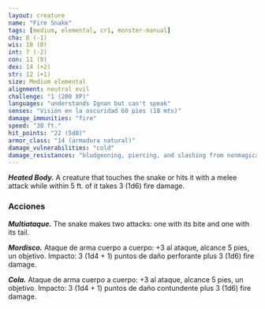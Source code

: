 ```yaml
---
layout: creature
name: "Fire Snake"
tags: [medium, elemental, cr1, monster-manual]
cha: 8 (-1)
wis: 10 (0)
int: 7 (-2)
con: 11 (0)
dex: 14 (+2)
str: 12 (+1)
size: Medium elemental
alignment: neutral evil
challenge: "1 (200 XP)"
languages: "understands Ignan but can't speak"
senses: "Visión en la oscuridad 60 pies (18 mts)"
damage_immunities: "fire"
speed: "30 ft."
hit_points: "22 (5d8)"
armor_class: "14 (armadura natural)"
damage_vulnerabilities: "cold"
damage_resistances: "bludgeoning, piercing, and slashing from nonmagical weapons"
---
```


***Heated Body.*** A creature that touches the snake or hits it with a melee attack while within 5 ft. of it takes 3 (1d6) fire damage.

### Acciones

***Multiataque.*** The snake makes two attacks: one with its bite and one with its tail.

***Mordisco.*** Ataque de arma cuerpo a cuerpo: +3 al ataque, alcance 5 pies, un objetivo. Impacto: 3 (1d4 + 1) puntos de daño perforante plus 3 (1d6) fire damage.

***Cola.*** Ataque de arma cuerpo a cuerpo: +3 al ataque, alcance 5 pies, un objetivo. Impacto: 3 (1d4 + 1) puntos de daño contundente plus 3 (1d6) fire damage.